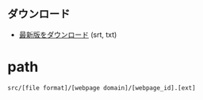 ## ダウンロード

- [最新版をダウンロード](https://github.com/ninpoko2cm/streaming-phrases/releases/download/latest/release.zip) (srt, txt)

# path

`src/[file format]/[webpage domain]/[webpage_id].[ext]`

